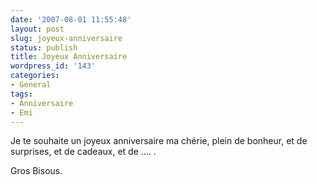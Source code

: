 ```yaml
---
date: '2007-08-01 11:55:48'
layout: post
slug: joyeux-anniversaire
status: publish
title: Joyeux Anniversaire
wordpress_id: '143'
categories:
- General
tags:
- Anniversaire
- Emi
---
```


Je te souhaite un joyeux anniversaire ma chérie, plein de bonheur, et de surprises, et de cadeaux, et de .... .

Gros Bisous.
